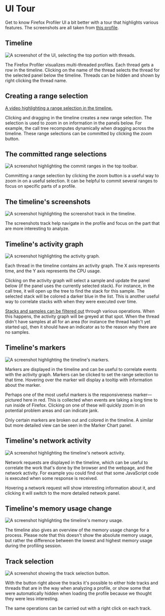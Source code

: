 # UI Tour

Get to know Firefox Profiler UI a bit better with a tour that highlights various features. The screenshots are all taken from [this profile](https://share.firefox.dev/3rRG46l).

## Timeline

![A screenshot of the UI, selecting the top portion with threads.](images/ui-tour-timeline.png)

The Firefox Profiler visualizes multi-threaded profiles. Each thread gets a row in the timeline. Clicking on the name of the thread selects the thread for the selected panel below the timeline. Threads can be hidden and shown by right clicking the thread name.

## Creating a range selection

[A video highlighting a range selection in the timeline.](images/ui-tour-selection.webm ':include :type=video controls width=100%')

Clicking and dragging in the timeline creates a new range selection. The selection is used to zoom in on information in the panels below. For example, the call tree recomputes dynamically when dragging across the timeline. These range selections can be committed by clicking the zoom button.

## The committed range selections

![A screenshot highlighting the commit ranges in the top toolbar.](images/ui-tour-ranges.png)

Committing a range selection by clicking the zoom button is a useful way to zoom in on a useful selection. It can be helpful to commit several ranges to focus on specific parts of a profile.

## The timeline's screenshots

![A screenshot highlighting the screenshot track in the timeline.](images/ui-tour-timeline-screenshots.png)

The screenshots track help navigate in the profile and focus on the part that are
more interesting to analyze.

## Timeline's activity graph

![A screenshot highlighting the activity graph.](images/ui-tour-activity-graph.png)

Each thread in the timeline contains an activity graph. The X axis represents time, and the Y axis represents the CPU usage.

Clicking on the activity graph will select a sample and update the panel below (if the panel uses the currently selected stack). For instance, in the call tree, it will open up the tree to find the stack for this sample. The selected stack will be colored a darker blue in the list. This is another useful way to correlate stacks with when they were executed over time.

[Stacks and samples can be filtered out](./guide-filtering-call-trees.md) through various operations. When this happens, the activity graph will be greyed at that spot. When the thread didn't have samples at all for an area (for instance the thread hadn't yet started up), then it should have an indicator as to the reason why there are no samples.

## Timeline's markers

![A screenshot highlighting the timeline's markers.](images/ui-tour-timeline-markers.png)

Markers are displayed in the timeline and can be useful to correlate events with the activity graph. Markers can be clicked to set the range selection to that time. Hovering over the marker will display a tooltip with information about the marker.

Perhaps one of the most useful markers is the responsiveness marker—pictured here in red. This is collected when events are taking a long time to run inside of Firefox. Clicking on one of these will quickly zoom in on potential problem areas and can indicate jank.

Only certain markers are broken out and colored in the timeline. A similar but more detailed view can be seen in the Marker Chart panel.

## Timeline's network activity
![A screenshot highlighting the timeline's network activity.](images/ui-tour-timeline-network.png)

Network requests are displayed in the timeline, which can be useful to correlate
the work that's done by the browser and the webpage, and the network activity.
For example you could find out that some JavaScript code is executed when
some response is received.

Hovering a network request will show interesting information about it, and
clicking it will switch to the more detailed network panel.

## Timeline's memory usage change
![A screenshot highlighting the timeline's memory usage.](images/ui-tour-timeline-memory.png)

The timeline also gives an overview of the memory usage change for a process.
Please note that this doesn't show the absolute memory usage, but rather the
difference between the lowest and highest memory usage during the profiling
session.

## Track selection
![A screenshot showing the track selection button.](images/ui-tour-timeline-track-selection.png)

With the button right above the tracks it's possible to either hide tracks and
threads that are in the way when analyzing a profile, or show some that were
automatically hidden when loading the profile because we thought they were less
interesting.

The same operations can be carried out with a right click on each track.
